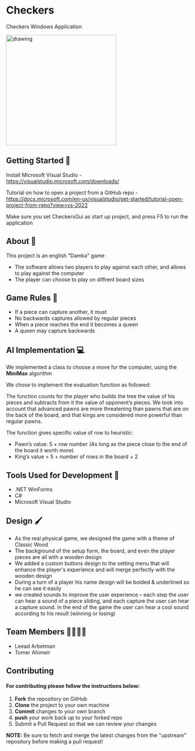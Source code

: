 # Checkers
Checkers Windows Application

<img src="https://user-images.githubusercontent.com/72739568/175908237-c747c87d-de2f-472a-995d-a7ccd7cc69f3.png" alt="drawing" width="300"/>

## Getting Started :confetti_ball:
Install Microsoft Visual Studio - https://visualstudio.microsoft.com/downloads/

Tutorial on how to open a project from a GitHub repo - https://docs.microsoft.com/en-us/visualstudio/get-started/tutorial-open-project-from-repo?view=vs-2022

Make sure you set CheckersGui as start up project, and press F5 to run the application

## About :book:
This project is an english "Damka" game

- The software allows two players to play against each other, and allows to play against the computer
- The player can choose to play on diffrent board sizes

## Game Rules :checkered_flag:
- If a piece can capture another, it must
- No backwards captures allowed by regular pieces
- When a piece reaches the end it becomes a queen
- A queen may capture backwards

## AI Implementation :computer:
We implemented a class to choose a move for the computer, using the **MiniMax** algorithm

We chose to implement the evaluation function as followed: 

The function counts for the player who builds the tree the value of his pieces and subtracts from it the value of opponent’s pieces. We took into account that advanced pawns are more threatening than pawns that are on the back of the board, and that kings are considered more powerful than regular pawns. 

The function gives specific value of row to heuristic: 

- Pawn’s value: 5 + row number (As long as the piece close to the end of the board it worth more)
- King’s value = 5 + number of rows in the board + 2

## Tools Used for Development :wrench:
- .NET WinForms
- C#
- Microsoft Visual Studio


## Design :paintbrush:
- As the real physical game, we designed the game with a theme of Classic Wood
- The background of the setup form, the board, and even the player pieces are all with a wooden design
- We added a custom buttons design to the setting menu that will enhance the player's experience and will merge perfectly with the wooden design
- During a turn of a player his name design will be bolded & underlined so he can see it easily
- we created sounds to improve the user experience – each step the user can hear a sound of a piece sliding, and each capture the user can hear a capture sound. In the end of the game the user can hear a cool sound according to his result (winning or losing)

## Team Members :man_office_worker::man_office_worker:
- Leead Arbetman
- Tomer Ahimeir

## Contributing
#### For contributing please follow the instructions below:
   1. **Fork** the repository on GitHub
   2. **Clone** the project to your own machine
   3. **Commit** changes to your own branch
   4. **push** your work back up to your forked repo
   5. Submit a Pull Request so that we can review your changes

 **NOTE:** Be sure to fetch and merge the latest changes from the "upstream" repository before making a pull request!
